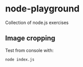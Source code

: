 # node-playground
Collection of node.js exercises

## Image cropping
Test from console with:

```
node index.js
```